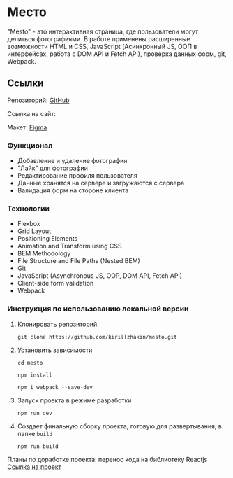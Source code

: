 # Место

"Mesto" - это интерактивная страница, где пользователи могут делиться фотографиями. В работе применены расширенные возможности HTML и CSS, JavaScript (Асинхронный JS, ООП в интерфейсах, работа с DOM API и Fetch API), проверка данных форм, git, Webpack.

## Ссылки

Репозиторий: [GitHub](https://github.com/kirillzhakin/mesto)

Ссылка на сайт:

Макет: [Figma](https://www.figma.com/file/5H3gsn5lIGPwzBPby9jAOo/JavaScript.-Sprint-12?node-id=0%3A1)

### Функционал

- Добавление и удаление фотографии
- "Лайк" для фотографии
- Редактирование профиля пользователя
- Данные хранятся на сервере и загружаются с сервера
- Валидация форм на стороне клиента

### Технологии

- Flexbox
- Grid Layout
- Positioning Elements
- Animation and Transform using CSS
- BEM Methodology
- File Structure and File Paths (Nested BEM)
- Git
- JavaScript (Asynchronous JS, OOP, DOM API, Fetch API)
- Client-side form validation
- Webpack

### Инструкция по использованию локальной версии

1. Клонировать репозиторий

   `git clone https://github.com/kirillzhakin/mesto.git`

2. Установить зависимости

   `cd mesto`

   `npm install`

   `npm i webpack --save-dev`

3. Запуск проекта в режиме разработки

   `npm run dev`

4. Создает финальную сборку проекта, готовую для развертывания, в папке `build`

   `npm run build`

Планы по доработке проекта:
перенос кода на библиотеку Reactjs [Ссылка на проект](https://github.com/kirillzhakin/react-mesto-auth)
